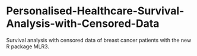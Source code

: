 # Personalised-Healthcare-Survival-Analysis-with-Censored-Data
Survival analysis with censored data of breast cancer patients with the new R package MLR3.
